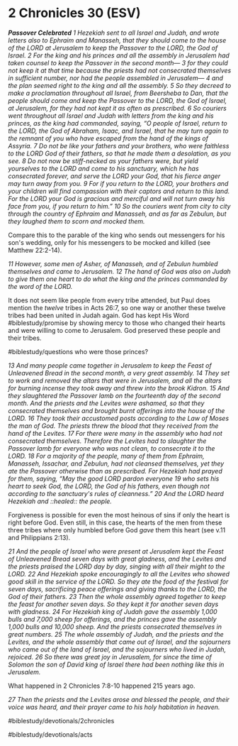 # 2 Chronicles 30 (ESV) 
***Passover Celebrated***
*1 Hezekiah sent to all Israel and Judah, and wrote letters also to Ephraim and Manasseh, that they should come to the house of the LORD at Jerusalem to keep the Passover to the LORD, the God of Israel. 2 For the king and his princes and all the assembly in Jerusalem had taken counsel to keep the Passover in the second month— 3 for they could not keep it at that time because the priests had not consecrated themselves in sufficient number, nor had the people assembled in Jerusalem— 4 and the plan seemed right to the king and all the assembly. 5 So they decreed to make a proclamation throughout all Israel, from Beersheba to Dan, that the people should come and keep the Passover to the LORD, the God of Israel, at Jerusalem, for they had not kept it as often as prescribed. 6 So couriers went throughout all Israel and Judah with letters from the king and his princes, as the king had commanded, saying, “O people of Israel, return to the LORD, the God of Abraham, Isaac, and Israel, that he may turn again to the remnant of you who have escaped from the hand of the kings of Assyria. 7 Do not be like your fathers and your brothers, who were faithless to the LORD God of their fathers, so that he made them a desolation, as you see. 8 Do not now be stiff-necked as your fathers were, but yield yourselves to the LORD and come to his sanctuary, which he has consecrated forever, and serve the LORD your God, that his fierce anger may turn away from you. 9 For if you return to the LORD, your brothers and your children will find compassion with their captors and return to this land. For the LORD your God is gracious and merciful and will not turn away his face from you, if you return to him.”*
*10 So the couriers went from city to city through the country of Ephraim and Manasseh, and as far as Zebulun, but they laughed them to scorn and mocked them.*

Compare this to the parable of the king who sends out messengers for his son's wedding, only for his messengers to be mocked and killed (see Matthew 22:2-14). 

*11 However, some men of Asher, of Manasseh, and of Zebulun humbled themselves and came to Jerusalem. 12 The hand of God was also on Judah to give them one heart to do what the king and the princes commanded by the word of the LORD.*

It does not seem like people from every tribe attended, but Paul does mention the *twelve* tribes in Acts 26:7, so one way or another these twelve tribes had been united in Judah again. 
God has kept His Word #biblestudy/promise by showing mercy to those who changed their hearts and were willing to come to Jerusalem. God preserved these people and their tribes. 

#biblestudy/questions who were those princes? 

*13 And many people came together in Jerusalem to keep the Feast of Unleavened Bread in the second month, a very great assembly. 14 They set to work and removed the altars that were in Jerusalem, and all the altars for burning incense they took away and threw into the brook Kidron. 15 And they slaughtered the Passover lamb on the fourteenth day of the second month. And the priests and the Levites were ashamed, so that they consecrated themselves and brought burnt offerings into the house of the LORD. 16 They took their accustomed posts according to the Law of Moses the man of God. The priests threw the blood that they received from the hand of the Levites. 17 For there were many in the assembly who had not consecrated themselves. Therefore the Levites had to slaughter the Passover lamb for everyone who was not clean, to consecrate it to the LORD. 18 For a majority of the people, many of them from Ephraim, Manasseh, Issachar, and Zebulun, had not cleansed themselves, yet they ate the Passover otherwise than as prescribed. For Hezekiah had prayed for them, saying, “May the good LORD pardon everyone 19 who sets his heart to seek God, the LORD, the God of his fathers, even though not according to the sanctuary's rules of cleanness.” 20 And the LORD heard Hezekiah and ::healed:: the people.*

Forgiveness is possible for even the most heinous of sins if only the heart is right before God. Even still, in this case, the hearts of the men from these three tribes where only humbled before God *gave* them this heart (see v.11 and Philippians 2:13). 

*21 And the people of Israel who were present at Jerusalem kept the Feast of Unleavened Bread seven days with great gladness, and the Levites and the priests praised the LORD day by day, singing with all their might to the LORD. 22 And Hezekiah spoke encouragingly to all the Levites who showed good skill in the service of the LORD. So they ate the food of the festival for seven days, sacrificing peace offerings and giving thanks to the LORD, the God of their fathers.*
*23 Then the whole assembly agreed together to keep the feast for another seven days. So they kept it for another seven days with gladness. 24 For Hezekiah king of Judah gave the assembly 1,000 bulls and 7,000 sheep for offerings, and the princes gave the assembly 1,000 bulls and 10,000 sheep. And the priests consecrated themselves in great numbers. 25 The whole assembly of Judah, and the priests and the Levites, and the whole assembly that came out of Israel, and the sojourners who came out of the land of Israel, and the sojourners who lived in Judah, rejoiced. 26 So there was great joy in Jerusalem, for since the time of Solomon the son of David king of Israel there had been nothing like this in Jerusalem.*

What happened in 2 Chronicles 7:8-10 happened 215 years ago. 

*27 Then the priests and the Levites arose and blessed the people, and their voice was heard, and their prayer came to his holy habitation in heaven.*

#biblestudy/devotionals/2chronicles

#biblestudy/devotionals/acts